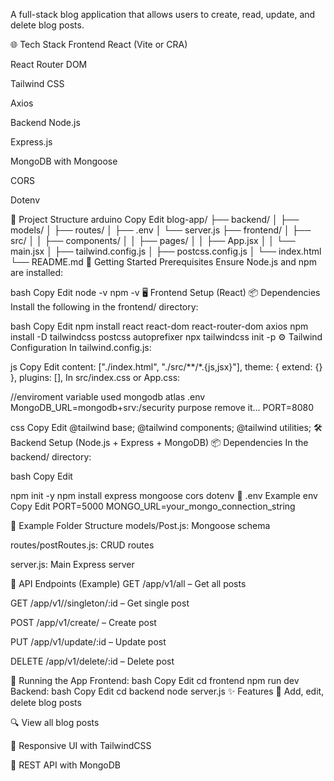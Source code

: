 

A full-stack blog application that allows users to create, read, update, and delete blog posts.

🌐 Tech Stack
Frontend
React (Vite or CRA)

React Router DOM

Tailwind CSS

Axios

Backend
Node.js

Express.js

MongoDB with Mongoose

CORS

Dotenv

📁 Project Structure
arduino
Copy
Edit
blog-app/
├── backend/
│   ├── models/
│   ├── routes/
│   ├── .env
│   └── server.js
├── frontend/
│   ├── src/
│   │   ├── components/
│   │   ├── pages/
│   │   ├── App.jsx
│   │   └── main.jsx
│   ├── tailwind.config.js
│   ├── postcss.config.js
│   └── index.html
└── README.md
🚀 Getting Started
Prerequisites
Ensure Node.js and npm are installed:

bash
Copy
Edit
node -v
npm -v
🖥️ Frontend Setup (React)
📦 Dependencies
Install the following in the frontend/ directory:

bash
Copy
Edit
npm install react react-dom react-router-dom axios
npm install -D tailwindcss postcss autoprefixer
npx tailwindcss init -p
⚙️ Tailwind Configuration
In tailwind.config.js:

js
Copy
Edit
content: ["./index.html", "./src/**/*.{js,jsx}"],
theme: { extend: {} },
plugins: [],
In src/index.css or App.css:

//enviroment variable used mongodb atlas
.env
 MongoDB_URL=mongodb+srv:/security purpose remove it...
PORT=8080

css
Copy
Edit
@tailwind base;
@tailwind components;
@tailwind utilities;
🛠️ Backend Setup (Node.js + Express + MongoDB)
📦 Dependencies
In the backend/ directory:

bash
Copy
Edit


npm init -y
npm install express mongoose cors dotenv
📁 .env Example
env
Copy
Edit
PORT=5000
MONGO_URL=your_mongo_connection_string


📁 Example Folder Structure
models/Post.js: Mongoose schema

routes/postRoutes.js: CRUD routes

server.js: Main Express server




🔗 API Endpoints (Example)
GET /app/v1/all – Get all posts

GET /app/v1//singleton/:id – Get single post

POST /app/v1/create/ – Create post

PUT /app/v1/update/:id – Update post

DELETE /app/v1/delete/:id – Delete post





🔄 Running the App
Frontend:
bash
Copy
Edit
cd frontend
npm run dev
Backend:
bash
Copy
Edit
cd backend
node server.js
✨ Features
📄 Add, edit, delete blog posts

🔍 View all blog posts

🎨 Responsive UI with TailwindCSS

🔗 REST API with MongoDB
